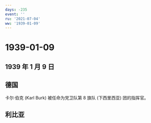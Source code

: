```yaml
---
days: -235
event: ''
ru: '2021-07-04'
ww: '1939-01-09'
---
```


# 1939-01-09

## 1939 年 1 月 9 日

## 德国

卡尔·伯克 (Karl Burk) 被任命为党卫队第 8 旗队 (下西里西亚) 团的指挥官。

## 利比亚
